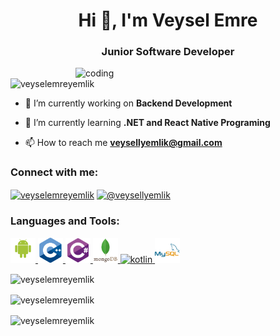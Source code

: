 
<h1 align="center" color="#000000">Hi 👋, I'm Veysel Emre</h1>
<h3 align="center">Junior Software Developer</h3>
<img align="right"alt="coding" width="400" src="https://cdn.myportfolio.com/2fcfcb103788251450a8304378dffded/a62c047f-8369-493c-ab14-71ef51bebc55_rw_1200.gif?h=e8c7ce55b326319eaca316cc1e74518f">

<p align="left"> <img src="https://komarev.com/ghpvc/?username=veyselemreyemlik&label=Profile%20views&color=0e75b6&style=flat" alt="veyselemreyemlik" /> </p>

- 🔭 I’m currently working on **Backend Development**

- 🌱 I’m currently learning **.NET and React Native Programing**

- 📫 How to reach me **veysellyemlik@gmail.com**

<h3 align="left">Connect with me:</h3>
<p align="left">
<a href="https://linkedin.com/in/veyselemreyemlik" target="blank"><img align="center" src="https://raw.githubusercontent.com/rahuldkjain/github-profile-readme-generator/master/src/images/icons/Social/linked-in-alt.svg" alt="veyselemreyemlik" height="30" width="40" /></a>
<a href="https://medium.com/@veysellyemlik" target="blank"><img align="center" src="https://raw.githubusercontent.com/rahuldkjain/github-profile-readme-generator/master/src/images/icons/Social/medium.svg" alt="@veysellyemlik" height="30" width="40" /></a>
</p>

<h3 align="left">Languages and Tools:</h3>
<p align="left"> <a href="https://developer.android.com" target="_blank" rel="noreferrer"> <img src="https://raw.githubusercontent.com/devicons/devicon/master/icons/android/android-original-wordmark.svg" alt="android" width="40" height="40"/> </a> <a href="https://www.w3schools.com/cpp/" target="_blank" rel="noreferrer"> <img src="https://raw.githubusercontent.com/devicons/devicon/master/icons/cplusplus/cplusplus-original.svg" alt="cplusplus" width="40" height="40"/> </a> <a href="https://www.w3schools.com/cs/" target="_blank" rel="noreferrer"> <img src="https://raw.githubusercontent.com/devicons/devicon/master/icons/csharp/csharp-original.svg" alt="csharp" width="40" height="40"/> </a> <a href="https://www.w3.org/mongodb/" target="_blank" rel="noreferrer"> <img src="https://raw.githubusercontent.com/devicons/devicon/master/icons/mongodb/mongodb-original-wordmark.svg" alt="html5" width="40" height="40"/> </a> 
  <a href="https://kotlinlang.org" target="_blank" rel="noreferrer"> <img src="https://www.vectorlogo.zone/logos/kotlinlang/kotlinlang-icon.svg" alt="kotlin" width="40" height="40"/> </a> <a href="https://www.mysql.com/" target="_blank" rel="noreferrer"> <img src="https://raw.githubusercontent.com/devicons/devicon/master/icons/mysql/mysql-original-wordmark.svg" alt="mysql" width="40" height="40"/> </a> </p>

<p><img align="center" width="80%px" src="https://github-readme-stats.vercel.app/api/top-langs?username=veyselemreyemlik&show_icons=true&locale=en&layout=compact" alt="veyselemreyemlik" /></p>

<p><img align="center" width="80%px" src="https://github-readme-stats.vercel.app/api?username=veyselemreyemlik&show_icons=true&locale=en" alt="veyselemreyemlik" /></p>

<p><img align="center" width="80%px" src="https://github-readme-streak-stats.herokuapp.com/?user=veyselemreyemlik&" alt="veyselemreyemlik" /></p>

